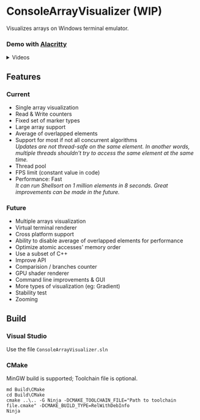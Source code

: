 # ConsoleArrayVisualizer (WIP)

Visualizes arrays on Windows terminal emulator.

### Demo with [Alacritty](https://github.com/alacritty/alacritty)
<details closed>
<summary>Videos</summary>

Shellsort, Quicksort, Heapsort on 840 elements, with delays:

https://github.com/user-attachments/assets/8383624c-5651-4755-88d4-7f378d377c12

Parallel Shellsort with 6 extra threads on 16777216 elements, without delays:

https://github.com/user-attachments/assets/9abadf2c-0d15-4b4f-9a0f-9544249eb9dd
</details>

## Features

### Current

+ Single array visualization
+ Read & Write counters
+ Fixed set of marker types
+ Large array support
+ Average of overlapped elements
+ Support for most if not all concurrent algorithms  
  *Updates are not thread-safe on the same element. In another words, multiple threads shouldn't try to access the same element at the same time.*
+ Thread pool
+ FPS limit (constant value in code)
+ Performance: Fast  
  *It can run Shellsort on 1 million elements in 8 seconds. Great improvements can be made in the future.*

### Future

+ Multiple arrays visualization
+ Virtual terminal renderer
+ Cross platform support
+ Ability to disable average of overlapped elements for performance
+ Optimize atomic accesses' memory order
+ Use a subset of C++
+ Improve API
+ Comparision / branches counter
+ GPU shader renderer
+ Command line improvements & GUI
+ More types of visualization (eg: Gradient)
+ Stability test
+ Zooming

## Build

### Visual Studio

Use the file `ConsoleArrayVisualizer.sln`

### CMake

MinGW build is supported; Toolchain file is optional.

```
md Build\CMake
cd Build\CMake
cmake ..\.. -G Ninja -DCMAKE_TOOLCHAIN_FILE="Path to toolchain file.cmake" -DCMAKE_BUILD_TYPE=RelWithDebInfo
Ninja
```
